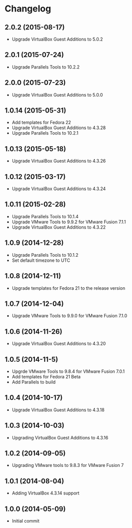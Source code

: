 # Changelog

## 2.0.2 (2015-08-17)

* Upgrade VirtualBox Guest Additions to 5.0.2

## 2.0.1 (2015-07-24)

* Upgrade Parallels Tools to 10.2.2

## 2.0.0 (2015-07-23)

* Upgrade VirtualBox Guest Additions to 5.0.0

## 1.0.14 (2015-05-31)

* Add templates for Fedora 22
* Upgrade VirtualBox Guest Additions to 4.3.28
* Upgrade Parallels Tools to 10.2.1

## 1.0.13 (2015-05-18)

* Upgrade VirtualBox Guest Additions to 4.3.26 

## 1.0.12 (2015-03-17)

* Upgrade VirtualBox Guest Additions to 4.3.24

## 1.0.11 (2015-02-28)

* Upgrade Parallels Tools to 10.1.4
* Upgrade VMware Tools to 9.9.2 for VMware Fusion 7.1.1
* Upgrade VirtualBox Guest Additions to 4.3.22

## 1.0.9 (2014-12-28)

* Upgrade Parallels Tools to 10.1.2
* Set default timezone to UTC

## 1.0.8 (2014-12-11)

* Upgrade templates for Fedora 21 to the release version

## 1.0.7 (2014-12-04)

* Upgrade VMware Tools to 9.9.0 for VMware Fusion 7.1.0

## 1.0.6 (2014-11-26)

* Upgrade VirtualBox Guest Additions to 4.3.20

## 1.0.5 (2014-11-5)

* Upgrde VMware Tools to 9.8.4 for VMware Fusion 7.0.1
* Add templates for Fedora 21 Beta
* Add Parallels to build

## 1.0.4 (2014-10-17)

* Upgrade VirtualBox Guest Additions to 4.3.18

## 1.0.3 (2014-10-03)

* Upgrading VirtualBox Guest Additions to 4.3.16

## 1.0.2 (2014-09-05)

* Upgrading VMware tools to 9.8.3 for VMware Fusion 7

## 1.0.1 (2014-08-04)

* Adding VirtualBox 4.3.14 support

## 1.0.0 (2014-05-09)

* Initial commit
